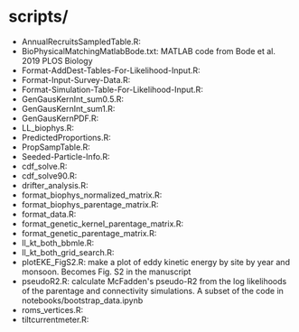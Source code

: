 # scripts/

* AnnualRecruitsSampledTable.R:
* BioPhysicalMatchingMatlabBode.txt: MATLAB code from Bode et al. 2019 PLOS Biology
* Format-AddDest-Tables-For-Likelihood-Input.R:
* Format-Input-Survey-Data.R:
* Format-Simulation-Table-For-Likelihood-Input.R:
* GenGausKernInt_sum0.5.R:
* GenGausKernInt_sum1.R:
* GenGausKernPDF.R:
* LL_biophys.R:
* PredictedProportions.R:
* PropSampTable.R:
* Seeded-Particle-Info.R:
* cdf_solve.R:
* cdf_solve90.R:
* drifter_analysis.R:
* format_biophys_normalized_matrix.R:
* format_biophys_parentage_matrix.R:
* format_data.R:
* format_genetic_kernel_parentage_matrix.R:
* format_genetic_parentage_matrix.R:
* ll_kt_both_bbmle.R:
* ll_kt_both_grid_search.R:
* plotEKE_FigS2.R: make a plot of eddy kinetic energy by site by year and monsoon. Becomes Fig. S2 in the manuscript
* pseudoR2.R: calculate McFadden's pseudo-R2 from the log likelihoods of the parentage and connectivity simulations. A subset of the code in notebooks/bootstrap_data.ipynb
* roms_vertices.R:
* tiltcurrentmeter.R: 
